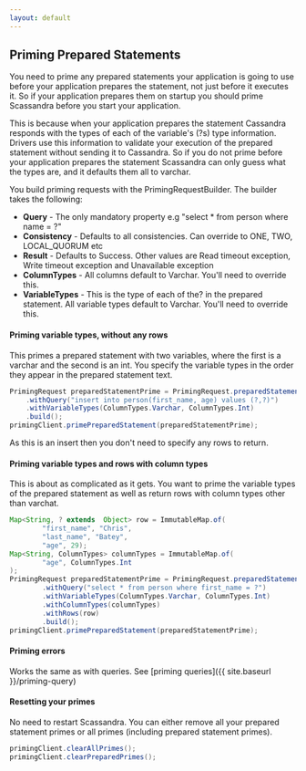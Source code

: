 ```yaml
---
layout: default
---
```

## Priming Prepared Statements

You need to prime any prepared statements your application is going to use before your application prepares the statement,
not just before it executes it. So if your application prepares them on startup you should prime Scassandra before you
start your application.

This is because when your application prepares the statement Cassandra responds with the types of each of the variable's (?s)
type information. Drivers use this information to validate your execution of the prepared statement without sending it to
Cassandra. So if you do not prime before your application prepares the statement Scassandra can only guess what the types are,
 and it defaults them all to varchar.

You build priming requests with the PrimingRequestBuilder. The builder takes the following:

* **Query** - The only mandatory property e.g "select * from person where name = ?"
* **Consistency** - Defaults to all consistencies. Can override to ONE, TWO, LOCAL_QUORUM etc
* **Result** - Defaults to Success. Other values are Read timeout exception, Write timeout exception and Unavailable exception
* **ColumnTypes** - All columns default to Varchar. You'll need to override this.
* **VariableTypes** - This is the type of each of the? in the prepared statement. All variable types default to Varchar. You'll need to override this.


#### Priming variable types, without any rows

This primes a prepared statement with two variables, where the first is a varchar and the second is an int. You specify
the variable types in the order they appear in the prepared statement text.

```java
PrimingRequest preparedStatementPrime = PrimingRequest.preparedStatementBuilder()
    .withQuery("insert into person(first_name, age) values (?,?)")
    .withVariableTypes(ColumnTypes.Varchar, ColumnTypes.Int)
    .build();
primingClient.primePreparedStatement(preparedStatementPrime);
```

As this is an insert then you don't need to specify any rows to return.

#### Priming variable types and rows with column types

This is about as complicated as it gets. You want to prime the variable types of the prepared statement as well as
return rows with column types other than varchat.

```java
Map<String, ? extends  Object> row = ImmutableMap.of(
        "first_name", "Chris",
        "last_name", "Batey",
        "age", 29);
Map<String, ColumnTypes> columnTypes = ImmutableMap.of(
        "age", ColumnTypes.Int
);
PrimingRequest preparedStatementPrime = PrimingRequest.preparedStatementBuilder()
        .withQuery("select * from person where first_name = ?")
        .withVariableTypes(ColumnTypes.Varchar, ColumnTypes.Int)
        .withColumnTypes(columnTypes)
        .withRows(row)
        .build();
primingClient.primePreparedStatement(preparedStatementPrime);
```

#### Priming errors

Works the same as with queries. See [priming queries]({{ site.baseurl }}/priming-query)

#### Resetting your primes

No need to restart Scassandra. You can either remove all your prepared statement primes or all primes (including prepared statement primes).

```java
primingClient.clearAllPrimes();
primingClient.clearPreparedPrimes();

```

